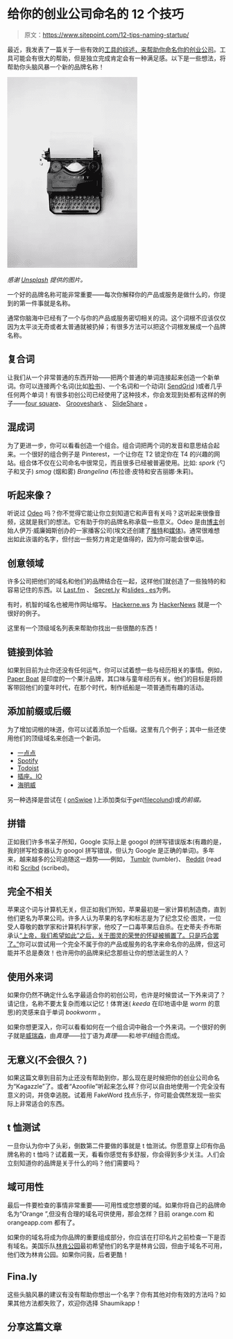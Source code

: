 # 给你的创业公司命名的 12 个技巧

> 原文：<https://www.sitepoint.com/12-tips-naming-startup/>

最近，我发表了一篇关于一些有效的[工具的综述，来帮助你命名你的创业公司](https://www.sitepoint.com/top-5-tools-naming-your-startup/)。工具可能会有很大的帮助，但是独立完成肯定会有一种满足感。以下是一些想法，将帮助你头脑风暴一个新的品牌名称！

![Typewriter with blank page.](img/fc3890786965617069a8d631f3679dfa.png)

*感谢 [Unsplash](http://www.unsplash.com) 提供的图片。*

一个好的品牌名称可能非常重要——每次你解释你的产品或服务是做什么的，你提到的第一件事就是名称。

通常你脑海中已经有了一个与你的产品或服务密切相关的词。这个词根不应该仅仅因为太平淡无奇或者太普通就被扔掉；有很多方法可以把这个词根发展成一个品牌名称。

## 复合词

让我们从一个非常普通的东西开始——把两个普通的单词连接起来创造一个新单词。你可以连接两个名词(比如[脸书](https://facebook.com))、一个名词和一个动词( [SendGrid](http://sendgrid.com) )或者几乎任何两个单词！有很多初创公司已经使用了这种技术，你会发现到处都有这样的例子——[four square](https://foursquare.com/)、 [Grooveshark](http://grooveshark.com/) 、 [SlideShare](http://slideshare.net) 。

## 混成词

为了更进一步，你可以看看创造一个组合。组合词把两个词的发音和意思结合起来。一个很好的组合例子是 Pinterest，一个让你在 T2 锁定你在 T4 的兴趣的网站。组合体不仅在公司命名中很常见，而且很多已经被普遍使用。比如: *spork* (勺子和叉子) *smog* (烟和雾) *Brangelina* (布拉德·皮特和安吉丽娜·朱莉)。

## 听起来像？

听说过 [Odeo](http://en.m.wikipedia.org/wiki/Odeo) 吗？你不觉得它能让你立刻知道它和声音有关吗？这听起来很像音频，这就是我们的想法。它有助于你的品牌名称承载一些意义。Odeo 是由[博主](https://www.blogger.com/)创始人伊万·威廉姆斯创办的一家播客公司(埃文还创建了[推特](http://www.twitter.com)和[媒体](http://www.medium.com))。通常很难想出如此诙谐的名字，但付出一些努力肯定是值得的，因为你可能会很幸运。

## 创意领域

许多公司把他们的域名和他们的品牌结合在一起，这样他们就创造了一些独特的和容易记住的东西。以 [Last.fm](http://Last.fm) 、 [Secret.ly](http://Secret.ly) 和[slides . es](http://Slid.es)为例。

有时，机智的域名也被用作网址缩写。 [Hackerne.ws](http://hackerne.ws) 为 [HackerNews](http://news.ycombinator.com/) 就是一个很好的例子。

这里有一个顶级域名列表来帮助你找出一些很酷的东西！

## 链接到体验

如果到目前为止你还没有任何运气，你可以试着想一些与经历相关的事情。例如， [Paper Boat](http://paperboatdrinks.com/) 是印度的一个果汁品牌，其口味与童年经历有关。他们的目标是将顾客带回他们的童年时代，在那个时代，制作纸船是一项普通而有趣的活动。

## 添加前缀或后缀

为了增加词根的味道，你可以试着添加一个后缀。这里有几个例子；其中一些还使用他们的顶级域名来创造一个新词。

*   [一点点](http://bitly.com)
*   [Spotify](https://www.spotify.com/)
*   [Todoist](http://todoist.com/)
*   [插座。IO](http://socket.io/)
*   [海明威](http://hemingwayapp.com)

另一种选择是尝试在 ( [onSwipe](http://onswipe.com/#/home) )上添加类似于*get*([filecolund](http://getfilecloud.com))或*的前缀。*

## 拼错

正如我们许多书呆子所知，Google 实际上是 googol 的拼写错误版本(有趣的是，我的拼写检查器认为 googol 拼写错误，但认为 Google 是正确的单词)。多年来，越来越多的公司追随这一趋势——例如， [Tumblr](http://tumblr.com/) (tumbler)、 [Reddit](http://reddit.com/) (read it)和 [Scribd](http://scribd.com/) (scribed)。

## 完全不相关

苹果这个词与计算机无关，但正如我们所知，苹果最初是一家计算机制造商，直到他们更名为苹果公司。许多人认为苹果的名字和标志是为了纪念艾伦·图灵，一位受人尊敬的数学家和计算机科学家，他咬了一口毒苹果后自杀。在史蒂夫·乔布斯承认[“上帝，我们希望如此”之后，关于图灵的荣誉的怀疑被搁置了。只是巧合罢了。”](http://www.bbc.com/future/story/20120620-the-turing-test-of-time)你可以尝试用一个完全不属于你的产品或服务的名字来命名你的品牌，但这可能并不总是奏效！也许用你的品牌来纪念那些让你的想法诞生的人？

## 使用外来词

如果你仍然不确定什么名字最适合你的初创公司，也许是时候尝试一下外来词了？请记住，名称不要太复杂而难以记忆！体育迷( *keeda* 在印地语中是 *worm* 的意思)的灵感来自于单词 *bookworm* 。

如果你想更深入，你可以看看如何在一个组合词中融合一个外来词。一个很好的例子就是[威瑞森](http://www.verizon.com/)，由*真理*——拉丁语为*真理*——和*地平线*组合而成。

## 无意义(不会很久？)

如果这篇文章到目前为止还没有帮助到你，那么现在是时候把你的创业公司命名为“Kagazzle”了。或者“Azoofile”听起来怎么样？你可以自由地使用一个完全没有意义的词，并侥幸逃脱。试着用 FakeWord 找点乐子，你可能会偶然发现一些实际上非常适合的东西。

## t 恤测试

一旦你认为你中了头彩，倒数第二件要做的事就是 t 恤测试。你愿意穿上印有你品牌名称的 t 恤吗？试着戴一天，看看你感觉有多舒服，你会得到多少关注。人们会立刻知道你的品牌是关于什么的吗？他们需要吗？

## 域可用性

最后一件要检查的事情非常重要——可用性或您想要的域。如果你将自己的品牌命名为“Orange ”,但没有合理的域名可供使用，那会怎样？目前 orange.com 和 orangeapp.com 都有了。

如果你的域名将成为你品牌的重要组成部分，你应该在打印名片之前检查一下是否有域名。美国乐队[林肯公园](http://www.linkinpark.com)最初希望他们的名字是林肯公园，但由于域名不可用，他们改为林肯公园。如果你问我，后者更酷！

## Fina.ly

这些头脑风暴的建议有没有帮助你想出一个名字？你有其他对你有效的方法吗？如果其他方法都失败了，欢迎你选择 Shaumikapp！

## 分享这篇文章